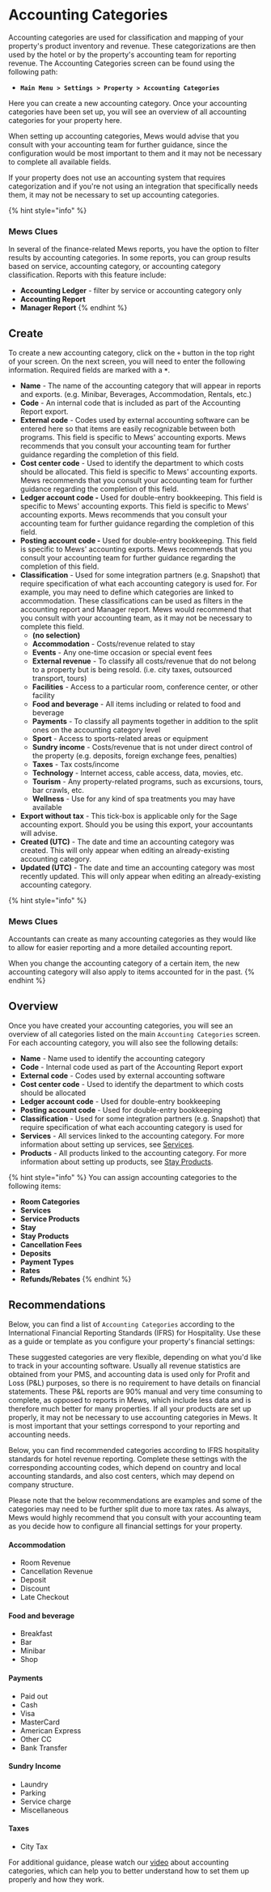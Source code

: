 # Accounting Categories

Accounting categories are used for classification and mapping of your property's product inventory and revenue. These categorizations are then used by the hotel or by the property's accounting team for reporting revenue. The Accounting Categories screen can be found using the following path:

* **`Main Menu > Settings > Property > Accounting Categories`**

Here you can create a new accounting category. Once your accounting categories have been set up, you will see an overview of all accounting categories for your property here.   

When setting up accounting categories, Mews would advise that you consult with your accounting team for further guidance, since the configuration would be most important to them and it may not be necessary to complete all available fields.

If your property does not use an accounting system that requires categorization and if you're not using an integration that specifically needs them, it may not be necessary to set up accounting categories.

{% hint style="info" %}
### Mews Clues

In several of the finance-related Mews reports, you have the option to filter results by accounting categories. In some reports, you can group results based on service, accounting category, or accounting category classification. Reports with this feature include:

* **Accounting Ledger** - filter by service or accounting category only
* **Accounting Report**
* **Manager Report**
{% endhint %}

## Create

To create a new accounting category, click on the `+` button in the top right of your screen. On the next screen, you will need to enter the following information. Required fields are marked with a **`*`**.

* **Name** - The name of the accounting category that will appear in reports and exports. \(e.g. Minibar, Beverages, Accommodation, Rentals, etc.\)
* **Code** - An internal code that is included as part of the Accounting Report export.
* **External code** - Codes used by external accounting software can be entered here so that items are easily recognizable between both programs. This field is specific to Mews' accounting exports. Mews recommends that you consult your accounting team for further guidance regarding the completion of this field.
* **Cost center code** - Used to identify the department to which costs should be allocated. This field is specific to Mews' accounting exports. Mews recommends that you consult your accounting team for further guidance regarding the completion of this field.
* **Ledger account code -** Used for double-entry bookkeeping. This field is specific to Mews' accounting exports. This field is specific to Mews' accounting exports. Mews recommends that you consult your accounting team for further guidance regarding the completion of this field.
* **Posting account code -** Used for double-entry bookkeeping. This field is specific to Mews' accounting exports. Mews recommends that you consult your accounting team for further guidance regarding the completion of this field.
* **Classification** - Used for some integration partners \(e.g. Snapshot\) that require specification of what each accounting category is used for. For example, you may need to define which categories are linked to accommodation. These classifications can be used as filters in the accounting report and Manager report. Mews would recommend that you consult with your accounting team, as it may not be necessary to complete this field.
  * **\(no selection\)**
  * **Accommodation** - Costs/revenue related to stay 
  * **Events** - Any one-time occasion or special event fees
  * **External revenue** - To classify all costs/revenue that do not belong to a property but is being resold. \(i.e. city taxes, outsourced transport, tours\) 
  * **Facilities** - Access to a particular room, conference center, or other facility
  * **Food and beverage** - All items including or related to food and beverage
  * **Payments** - To classify all payments together in addition to the split ones on the accounting category level
  * **Sport** - Access to sports-related areas or equipment
  * **Sundry income** - Costs/revenue that is not under direct control of the property \(e.g. deposits, foreign exchange fees, penalties\) 
  * **Taxes** - Tax costs/income 
  * **Technology** - Internet access, cable access, data, movies, etc. 
  * **Tourism** - Any property-related programs, such as excursions, tours, bar crawls, etc. 
  * **Wellness** - Use for any kind of spa treatments you may have available
* **Export without tax** - This tick-box is applicable only for the Sage accounting export. Should you be using this export, your accountants will advise.
* **Created \(UTC\)** - The date and time an accounting category was created. This will only appear when editing an already-existing accounting category. 
* **Updated \(UTC\)** - The date and time an accounting category was most recently updated. This will only appear when editing an already-existing accounting category. 

{% hint style="info" %}
### Mews Clues

Accountants can create as many accounting categories as they would like to allow for easier reporting and a more detailed accounting report.

When you change the accounting category of a certain item, the new accounting category will also apply to items accounted for in the past.
{% endhint %}

## Overview

Once you have created your accounting categories, you will see an overview of all categories listed on the main `Accounting Categories` screen. For each accounting category, you will also see the following details:

* **Name** - Name used to identify the accounting category
* **Code** - Internal code used as part of the Accounting Report export
* **External code** - Codes used by external accounting software
* **Cost center code** - Used to identify the department to which costs should be allocated
* **Ledger account code** - Used for double-entry bookkeeping
* **Posting account code** - Used for double-entry bookkeeping
* **Classification** - Used for some integration partners \(e.g. Snapshot\) that require specification of what each accounting category is used for
* **Services** - All services linked to the accounting category. For more information about setting up services, see [Services](https://mews-systems.gitbook.io/guide/commander/settings/sales-settings/services). 
* **Products** - All products linked to the accounting category. For more information about setting up products, see [Stay Products](https://mews-systems.gitbook.io/guide/commander/settings/sales-settings/services/stay-services/stay-products). 

{% hint style="info" %}
You can assign accounting categories to the following items:

* **Room Categories**
* **Services**
* **Service Products**
* **Stay**
* **Stay Products**
* **Cancellation Fees**
* **Deposits**
* **Payment Types**
* **Rates**
* **Refunds/Rebates**
{% endhint %}

## Recommendations

Below, you can find a list of `Accounting Categories` according to the International Financial Reporting Standards \(IFRS\) for Hospitality. Use these as a guide or template as you configure your property's financial settings:

These suggested categories are very flexible, depending on what you'd like to track in your accounting software. Usually all revenue statistics are obtained from your PMS, and accounting data is used only for Profit and Loss \(P&L\) purposes, so there is no requirement to have details on financial statements. These P&L reports are 90% manual and very time consuming to complete, as opposed to reports in Mews, which include less data and is therefore much better for many properties. If all your products are set up properly, it may not be necessary to use accounting categories in Mews. It is most important that your settings correspond to your reporting and accounting needs.

Below, you can find recommended categories according to IFRS hospitality standards for hotel revenue reporting. Complete these settings with the corresponding accounting codes, which depend on country and local accounting standards, and also cost centers, which may depend on company structure.

Please note that the below recommendations are examples and some of the categories may need to be further split due to more tax rates. As always, Mews would highly recommend that you consult with your accounting team as you decide how to configure all financial settings for your property.

#### Accommodation

* Room Revenue
* Cancellation Revenue
* Deposit
* Discount
* Late Checkout

#### Food and beverage

* Breakfast
* Bar
* Minibar
* Shop

#### Payments

* Paid out
* Cash
* Visa
* MasterCard
* American Express
* Other CC
* Bank Transfer

#### Sundry Income

* Laundry
* Parking
* Service charge
* Miscellaneous

#### Taxes

* City Tax

For additional guidance, please watch our [video](https://vimeo.com/197489433) about accounting categories, which can help you to better understand how to set them up properly and how they work.

